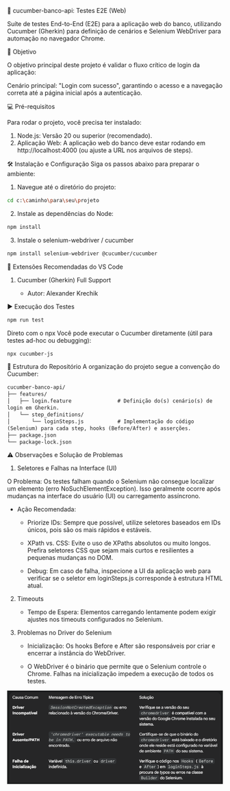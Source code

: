 🥒 cucumber-banco-api: Testes E2E (Web)

Suíte de testes End-to-End (E2E) para a aplicação web do banco, utilizando Cucumber (Gherkin) para definição de cenários e Selenium WebDriver para automação no navegador Chrome.


🎯 Objetivo

O objetivo principal deste projeto é validar o fluxo crítico de login da aplicação:

Cenário principal: "Login com sucesso", garantindo o acesso e a navegação correta até a página inicial após a autenticação.


💻 Pré-requisitos

Para rodar o projeto, você precisa ter instalado:

1. Node.js: Versão 20 ou superior (recomendado).
2. Aplicação Web: A aplicação web do banco deve estar rodando em http://localhost:4000 (ou ajuste a URL nos arquivos de steps).


🛠️ Instalação e Configuração
Siga os passos abaixo para preparar o ambiente:

1. Navegue até o diretório do projeto:
```bash
cd c:\caminho\para\seu\projeto
```

2. Instale as dependências do Node:
```bash
npm install
```
3. Instale o selenium-webdriver / cucumber
```bash 
npm install selenium-webdriver @cucumber/cucumber
```

🧩 Extensões Recomendadas do VS Code

1. Cucumber (Gherkin) Full Support

    * Autor: Alexander Krechik


▶️ Execução dos Testes
```bash
npm run test
```
Direto com o npx
Você pode executar o Cucumber diretamente (útil para testes ad-hoc ou debugging):
```bash
npx cucumber-js
```
📂 Estrutura do Repositório
A organização do projeto segue a convenção do Cucumber:
```
cucumber-banco-api/
├── features/
│   ├── login.feature               # Definição do(s) cenário(s) de login em Gherkin.
│   └── step_definitions/
│       └── loginSteps.js           # Implementação do código (Selenium) para cada step, hooks (Before/After) e asserções.
├── package.json
└── package-lock.json
```

⚠️ Observações e Solução de Problemas

1. Seletores e Falhas na Interface (UI)

O Problema: Os testes falham quando o Selenium não consegue localizar um elemento (erro NoSuchElementException). Isso geralmente ocorre após mudanças na interface do usuário (UI) ou carregamento assíncrono.

* Ação Recomendada:

  * Priorize IDs: Sempre que possível, utilize seletores baseados em IDs únicos, pois são os mais rápidos e estáveis.

  * XPath vs. CSS: Evite o uso de XPaths absolutos ou muito longos. Prefira seletores CSS que sejam mais curtos e resilientes a pequenas mudanças no DOM.

  * Debug: Em caso de falha, inspecione a UI da aplicação web para verificar se o seletor em loginSteps.js corresponde à estrutura HTML atual.

2. Timeouts

    * Tempo de Espera: Elementos carregando lentamente podem exigir ajustes nos timeouts configurados no Selenium.

3. Problemas no Driver do Selenium

    * Inicialização: Os hooks Before e After são responsáveis por criar e encerrar a instância do WebDriver.

    * O WebDriver é o binário que permite que o Selenium controle o Chrome. Falhas na inicialização impedem a execução de todos os testes.

![alt text](tabela_falhas.png)